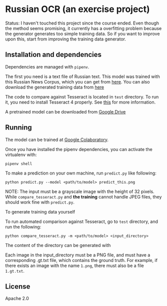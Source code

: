 Russian OCR (an exercise project)
============

Status: I haven't touched this project since the course ended. Even though the method seems promising, it currently has a  overfitting problem because the generator generates too simple training data. So if you want to improve upon this, start from improving the training data generator.

## Installation and dependencies

Dependencies are managed with `pipenv`. 

The first you need is a text file of Russian text. This model was trained with this Russian News Corpus, which you can get from [here](https://github.com/maxoodf/russian_news_corpus). You can also download the generated training data from [here](https://drive.google.com/open?id=123MYphBjYxbKRHQS4o3W55I9XA9BsPBr)

The code to compare against Tesseract is located  in `test` directory. To run it, you need to install Tesseract 4 properly. See [this](https://pypi.org/project/tesserocr/) for more information.

A pretrained model can be downloaded from [Google Drive](https://drive.google.com/open?id=1AK815jB_4lxHsy33eabmIFsPRV5DYMQ5)

## Running

The model can be trained at [Google Colaboratory](https://colab.research.google.com/drive/1RBShz93EMa8gC4lDHrgEjYRWWvLxhn40).

Once you have installed the pipenv dependencies, you can activate the virtualenv with:

    pipenv shell


To make a prediction on your own machine, run `predict.py`
like following:

```
python predict.py --model <path/to/model> predict_this.png
```

NOTE: The input must be a grayscale image with the height of 32 pixels. While `compare_tesseract.py` and **the training** cannot handle JPEG files, they should work fine with `predict.py`.

To generate training data yourself

To run automated comparison against Tesseract, go to `test` directory, and run the following:

```
python compare_tesseract.py -m <path/to/model> <input_directory>
```

The content of the directory can be generated with

Each image in the input_directory must be a PNG file, and must have a corresponding .gt.txt file, which contains the ground truth. For example, if there exists an image with the name `1.png`, there must also be a file `1.gt.txt`. 

## License

Apache 2.0
